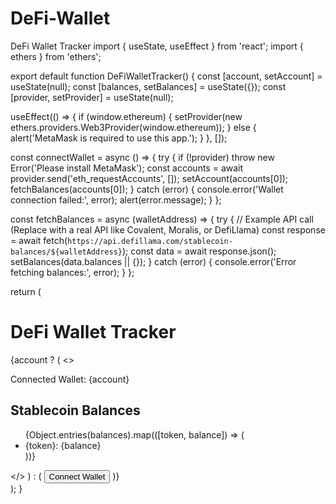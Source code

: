 # DeFi-Wallet
DeFi Wallet Tracker
import { useState, useEffect } from 'react';
import { ethers } from 'ethers';

export default function DeFiWalletTracker() {
  const [account, setAccount] = useState(null);
  const [balances, setBalances] = useState({});
  const [provider, setProvider] = useState(null);

  useEffect(() => {
    if (window.ethereum) {
      setProvider(new ethers.providers.Web3Provider(window.ethereum));
    } else {
      alert('MetaMask is required to use this app.');
    }
  }, []);

  const connectWallet = async () => {
    try {
      if (!provider) throw new Error('Please install MetaMask');
      const accounts = await provider.send('eth_requestAccounts', []);
      setAccount(accounts[0]);
      fetchBalances(accounts[0]);
    } catch (error) {
      console.error('Wallet connection failed:', error);
      alert(error.message);
    }
  };

  const fetchBalances = async (walletAddress) => {
    try {
      // Example API call (Replace with a real API like Covalent, Moralis, or DefiLlama)
      const response = await fetch(`https://api.defillama.com/stablecoin-balances/${walletAddress}`);
      const data = await response.json();
      setBalances(data.balances || {});
    } catch (error) {
      console.error('Error fetching balances:', error);
    }
  };

  return (
    <div className="p-4 max-w-lg mx-auto">
      <h1 className="text-2xl font-bold mb-4">DeFi Wallet Tracker</h1>
      {account ? (
        <>
          <p className="mb-2">Connected Wallet: {account}</p>
          <h2 className="text-lg font-semibold mt-4">Stablecoin Balances</h2>
          <ul>
            {Object.entries(balances).map(([token, balance]) => (
              <li key={token}>{token}: {balance}</li>
            ))}
          </ul>
        </>
      ) : (
        <button onClick={connectWallet} className="px-4 py-2 bg-blue-500 text-white rounded-lg">
          Connect Wallet
        </button>
      )}
    </div>
  );
}


